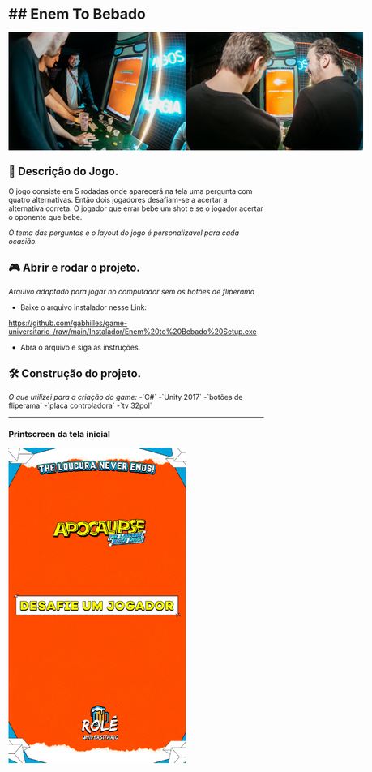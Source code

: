 <h1>## Enem To Bebado</h1>
<div style="display: flex;">
  <img src="https://github.com/gabhilles/game-universitario-/blob/main/Layout/292912483_450037240464410_2605984950743523579_n.jpg" width="350"/>
  <img src="https://github.com/gabhilles/game-universitario-/blob/main/Layout/292521428_450042587130542_2372794984710269270_n.jpg" width="350"/>
</div>


## 📰 Descrição do Jogo.
O jogo consiste em 5 rodadas onde aparecerá na tela uma pergunta com quatro alternativas. 
Então dois jogadores desafiam-se a acertar a alternativa correta.
O jogador que errar bebe um shot e se o jogador acertar o oponente que bebe. 

<i>O tema das perguntas e o layout do jogo é personalizavel para cada ocasião.</i>

## 🎮 Abrir e rodar o projeto.

<i> Arquivo adaptado para jogar no computador sem os botões de fliperama</i>

- Baixe o arquivo instalador nesse Link:

https://github.com/gabhilles/game-universitario-/raw/main/Instalador/Enem%20to%20Bebado%20Setup.exe
- Abra o arquivo e siga as instruções.

## 🛠️ Construção do projeto.
</i>
<i>O que utilizei para a criação do game:</i>
-`C#`
-`Unity 2017`
-`botões de fliperama`
-`placa controladora`
-`tv 32pol`

***

<h3> Printscreen da tela inicial</h3>
<img src="https://github.com/gabhilles/game-universitario-/blob/main/Layout/DESAFIE-UM-JOGADOR.png" width="350"/>
